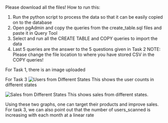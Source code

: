 Please download all the files!
How to run this:
1. Run the python script to process the data so that it can be easily copied on to the database
2. Open pgAdmin and copy the queries from the create_table.sql files and paste it in Query Tool
3. Select and run all the CREATE TABLE and COPY queries to import the data
4. Last 5 queries are the answer to the 5 questions given in Task 2
NOTE: Please change the file location to where you have stored CSV in the COPY queries!

For Task 1, there is an image uploaded 


For Task 3
![Users from Different States](https://user-images.githubusercontent.com/42695189/217102285-1151dc41-cbe1-4134-9edf-cb06ba88d2c5.jpeg)
This shows the user counts in different states

![Sales from Different States](https://user-images.githubusercontent.com/42695189/217103534-bc79f9c2-1e6c-4c98-bfb9-7800847093fb.jpeg)
This shows sales from different states.

Using these two graphs, one can target their products and improve sales.
For task 3, we can also point out that the number of users_scanned is increasing with each month at a linear rate
